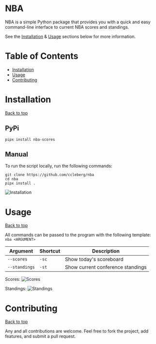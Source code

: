 # NBA

NBA is a simple Python package that provides you with a quick and easy
command-line interface to current NBA scores and standings.

See the [Installation](#installation) & [Usage](#usage) sections below
for more information.

# Table of Contents

- [Installation](#installation)
- [Usage](#usage)
- [Contributing](#contributing)

# Installation

[Back to top](#table-of-contents)

## PyPi

```shell
pipx install nba-scores
```

## Manual

To run the script locally, run the following commands:

```shell
git clone https://github.com/ccleberg/nba
cd nba
pipx install .
```

![Installation](https://github.com/ccleberg/nba/blob/main/examples/installation.png?raw=true)

# Usage

[Back to top](#table-of-contents)

All commands can be passed to the program with the following template:
`nba <ARGUMENT>`

| Argument      | Shortcut | Description                       |
|---------------|----------|-----------------------------------|
| `--scores`    | `-sc`    | Show today's scoreboard           |
| `--standings` | `-st`    | Show current conference standings |

Scores:
![Scores](https://github.com/ccleberg/nba/blob/main/examples/scores.png?raw=true)

Standings:
![Standings](https://github.com/ccleberg/nba/blob/main/examples/standings.png?raw=true)

# Contributing

[Back to top](#table-of-contents)

Any and all contributions are welcome. Feel free to fork the project,
add features, and submit a pull request.
